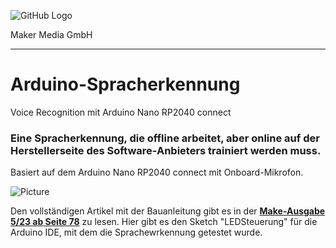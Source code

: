 ![GitHub Logo](http://www.heise.de/make/icons/make_logo.png)

Maker Media GmbH
*** 

# Arduino-Spracherkennung
Voice Recognition mit Arduino Nano RP2040 connect

### Eine Spracherkennung, die offline arbeitet, aber online auf der Herstellerseite des Software-Anbieters trainiert werden muss.

Basiert auf dem Arduino Nano RP2040 connect mit Onboard-Mikrofon.

![Picture](https://github.com/heise/Internetradio/blob/master/radio.png) 

Den vollständigen Artikel mit der Bauanleitung gibt es in der **[Make-Ausgabe 5/23 ab Seite 78](https://www.heise.de/select/make/2023/5/2317706420279016008)** zu lesen. 
Hier gibt es den Sketch "LEDSteuerung" für die Arduino IDE, mit dem die Sprachewrkennung getestet wurde.
